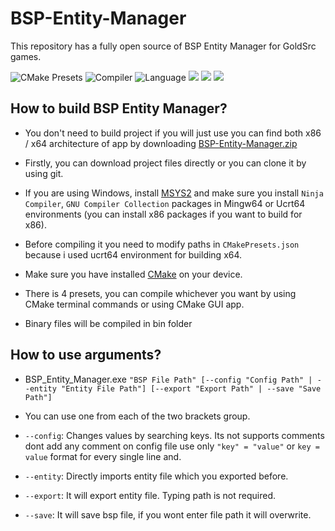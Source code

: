 # BSP-Entity-Manager
This repository has a fully open source of BSP Entity Manager for GoldSrc games.

![CMake Presets](https://img.shields.io/badge/CMake-Presets-informational?style=plastic) ![Compiler](https://img.shields.io/badge/compiler-GCC-yellow?style=plastic)
![Language](https://img.shields.io/badge/language-c++20-e76089?style=plastic) ![](https://img.shields.io/badge/arch-x64%20%7C%20x86-d9654f?style=plastic) ![](https://img.shields.io/badge/config-Debug%20%7C%20Release-c0c0c0?style=plastic) ![](https://img.shields.io/badge/license-GNU-green?style=plastic)


## How to build BSP Entity Manager?
* You don't need to build project if you will just use you can find both x86 / x64 architecture of app by downloading [BSP-Entity-Manager.zip](https://github.com/kruz1337/BSP-Entity-Manager/releases)

* Firstly, you can download project files directly or you can clone it by using git.

* If you are using Windows, install [MSYS2](https://www.msys2.org/) and make sure you install `Ninja Compiler`, `GNU Compiler Collection` packages in Mingw64 or Ucrt64 environments (you can install x86 packages if you want to build for x86). 

* Before compiling it you need to modify paths in `CMakePresets.json` because i used ucrt64 environment for building x64. 

* Make sure you have installed [CMake](https://cmake.org/download/) on your device.

* There is 4 presets, you can compile whichever you want by using CMake terminal commands or using CMake GUI app.

* Binary files will be compiled in bin folder

## How to use arguments?
* BSP_Entity_Manager.exe `"BSP File Path" [--config "Config Path" | --entity "Entity File Path"] [--export "Export Path" | --save "Save Path"]`
  
* You can use one from each of the two brackets group.
  
* `--config`: Changes values by searching keys. Its not supports comments dont add any comment on config file use only `"key" = "value"` or `key = value` format for every single line and.

* `--entity`: Directly imports entity file which you exported before.

* `--export`: It will export entity file. Typing path is not required. 

* `--save`: It will save bsp file, if you wont enter file path it will overwrite.
